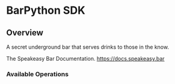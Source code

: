 # BarPython SDK

## Overview

A secret underground bar that serves drinks to those in the know.

The Speakeasy Bar Documentation.
<https://docs.speakeasy.bar>

### Available Operations
